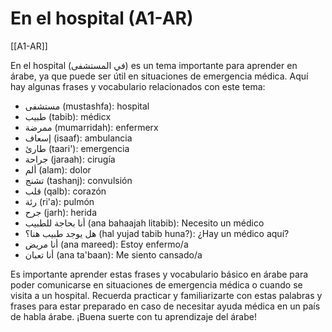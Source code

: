 # En el hospital (A1-AR)

[[A1-AR]]

En el hospital (في المستشفى) es un tema importante para aprender en árabe, ya que puede ser útil en situaciones de emergencia médica. Aquí hay algunas frases y vocabulario relacionados con este tema:

- مستشفى (mustashfa): hospital
- طبيب (tabib): médicx
- ممرضة (mumarridah): enfermerx
- إسعاف (isaaf): ambulancia
- طارئ (taari'): emergencia
- جراحة (jaraah): cirugía
- ألم (alam): dolor
- تشنج (tashanj): convulsión
- قلب (qalb): corazón
- رئة (ri'a): pulmón
- جرح (jarh): herida
- أنا بحاجة للطبيب (ana bahaajah litabib): Necesito un médico
- هل يوجد طبيب هنا؟ (hal yujad tabib huna?): ¿Hay un médico aquí?
- أنا مريض (ana mareed): Estoy enfermo/a
- أنا تعبان (ana ta'baan): Me siento cansado/a

Es importante aprender estas frases y vocabulario básico en árabe para poder comunicarse en situaciones de emergencia médica o cuando se visita a un hospital. Recuerda practicar y familiarizarte con estas palabras y frases para estar preparado en caso de necesitar ayuda médica en un país de habla árabe. ¡Buena suerte con tu aprendizaje del árabe!
